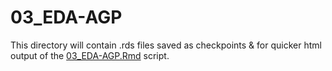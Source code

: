 # 03_EDA-AGP

This directory will contain .rds files saved as checkpoints & for quicker html output of the [03_EDA-AGP.Rmd](../../../../../scripts/analysis-individual/AGP/03_EDA-AGP.Rmd) script.